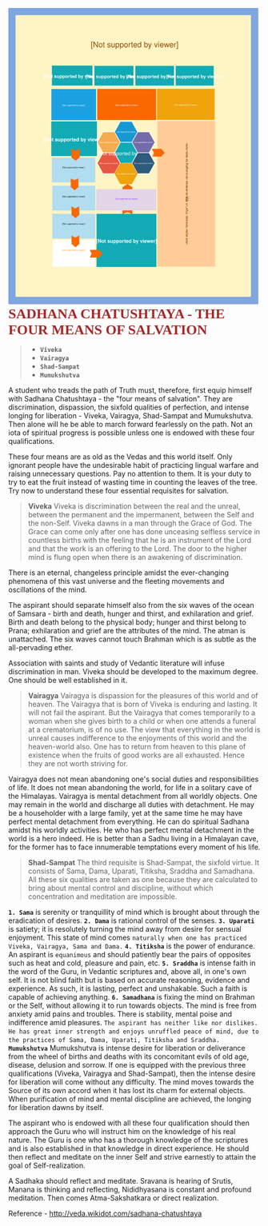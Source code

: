 ![Sadhan Chatushtaya](ILLUSTRATIONS/4-Pre-requisites.svg)
**<span style="color:brown;font-family:Calibri; font-size:2em;"> SADHANA CHATUSHTAYA - THE FOUR MEANS OF SALVATION </span>**
>- **`Viveka`**
>- **`Vairagya`**
>- **`Shad-Sampat`**
>- **`Mumukshutva`**


A student who treads the path of Truth must, therefore, first equip himself with Sadhana Chatushtaya - the "four means of salvation". They are discrimination, dispassion, the sixfold qualities of perfection, and intense longing for liberation - Viveka, Vairagya, Shad-Sampat and Mumukshutva. Then alone will he be able to march forward fearlessly on the path. Not an iota of spiritual progress is possible unless one is endowed with these four qualifications.

These four means are as old as the Vedas and this world itself. Only ignorant people have the undesirable habit of practicing lingual warfare and raising unnecessary questions. Pay no attention to them. It is your duty to try to eat the fruit instead of wasting time in counting the leaves of the tree. Try now to understand these four essential requisites for salvation.

>**Viveka**
Viveka is discrimination between the real and the unreal, between the permanent and the impermanent, between the Self and the non-Self. Viveka dawns in a man through the Grace of God. The Grace can come only after one has done unceasing selfless service in countless births with the feeling that he is an instrument of the Lord and that the work is an offering to the Lord. The door to the higher mind is flung open when there is an awakening of discrimination.

There is an eternal, changeless principle amidst the ever-changing phenomena of this vast universe and the fleeting movements and oscillations of the mind.

The aspirant should separate himself also from the six waves of the ocean of Samsara - birth and death, hunger and thirst, and exhilaration and grief. Birth and death belong to the physical body; hunger and thirst belong to Prana; exhilaration and grief are the attributes of the mind. The atman is unattached. The six waves cannot touch Brahman which is as subtle as the all-pervading ether.

Association with saints and study of Vedantic literature will infuse discrimination in man. Viveka should be developed to the maximum degree. One should be well established in it.

>**Vairagya**
Vairagya is dispassion for the pleasures of this world and of heaven. The Vairagya that is born of Viveka is enduring and lasting. It will not fail the aspirant. But the Vairagya that comes temporarily to a woman when she gives birth to a child or when one attends a funeral at a crematorium, is of no use. The view that everything in the world is unreal causes indifference to the enjoyments of this world and the heaven-world also. One has to return from heaven to this plane of existence when the fruits of good works are all exhausted. Hence they are not worth striving for.

Vairagya does not mean abandoning one's social duties and responsibilities of life. It does not mean abandoning the world, for life in a solitary cave of the Himalayas. Vairagya is mental detachment from all worldly objects. One may remain in the world and discharge all duties with detachment. He may be a householder with a large family, yet at the same time he may have perfect mental detachment from everything. He can do spiritual Sadhana amidst his worldly activities. He who has perfect mental detachment in the world is a hero indeed. He is better than a Sadhu living in a Himalayan cave, for the former has to face innumerable temptations every moment of his life.

>**Shad-Sampat**
The third requisite is Shad-Sampat, the sixfold virtue. It consists of Sama, Dama, Uparati, Titiksha, Sraddha and Samadhana. All these six qualities are taken as one because they are calculated to bring about mental control and discipline, without which concentration and meditation are impossible.

**`1. Sama`** is serenity or tranquillity of mind which is brought about through the eradication of desires.
**`2. Dama`** is rational control of the senses.
**`3. Uparati`** is satiety; it is resolutely turning the mind away from desire for sensual enjoyment. This state of mind comes `naturally when one has practiced Viveka, Vairagya, Sama and Dama.`
**`4. Titiksha`** is the power of endurance. An aspirant is `equanimous` and should patiently bear the pairs of opposites such as heat and cold, pleasure and pain, etc.
**`5. Sraddha`** is intense faith in the word of the Guru, in Vedantic scriptures and, above all, in one's own self. It is not blind faith but is based on accurate reasoning, evidence and experience. As such, it is lasting, perfect and unshakable. Such a faith is capable of achieving anything.
**`6. Samadhana`** is fixing the mind on Brahman or the Self, without allowing it to run towards objects. The mind is free from anxiety amid pains and troubles. There is stability, mental poise and indifference amid pleasures. `The aspirant has neither like nor dislikes. He has great inner strength and enjoys unruffled peace of mind, due to the practices of Sama, Dama, Uparati, Titiksha and Sraddha.`
**`Mumukshutva`**
Mumukshutva is intense desire for liberation or deliverance from the wheel of births and deaths with its concomitant evils of old age, disease, delusion and sorrow. If one is equipped with the previous three qualifications (Viveka, Vairagya and Shad-Sampat), then the intense desire for liberation will come without any difficulty. The mind moves towards the Source of its own accord when it has lost its charm for external objects. When purification of mind and mental discipline are achieved, the longing for liberation dawns by itself.

The aspirant who is endowed with all these four qualification should then approach the Guru who will instruct him on the knowledge of his real nature. The Guru is one who has a thorough knowledge of the scriptures and is also established in that knowledge in direct experience. He should then reflect and meditate on the inner Self and strive earnestly to attain the goal of Self-realization.

A Sadhaka should reflect and meditate. Sravana is hearing of Srutis, Manana is thinking and reflecting, Nididhyasana is constant and profound meditation. Then comes Atma-Sakshatkara or direct realization.

Reference - http://veda.wikidot.com/sadhana-chatushtaya
